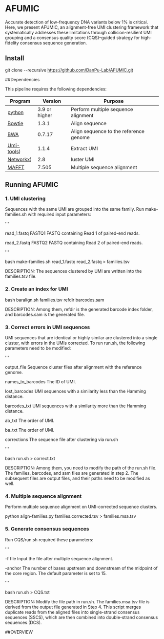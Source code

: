 # AFUMIC #

Accurate detection of low-frequency DNA variants below 1% is critical. Here, we present AFUMIC, an alignment-free UMI clustering framework that systematically addresses these limitations through collision-resilient UMI grouping and a consensus quality score (CQS)–guided strategy for high-fidelity consensus sequence generation.

## Install ##

git clone --recursive https://github.com/DanPu-Lab/AFUMIC.git

##Dependencies

This pipeline requires the following dependencies:

| Program | Version | Purpose                                    |
| ------- | ------- | ------------------------------------------ |
| [python](https://www.python.org/)| 3.9 or higher | Perform multiple sequence alignment |  
| [Bowtie](http://bowtie-bio.sourceforge.net/) | 1.3.1   | Align sequence                |
| [BWA](http://bio-bwa.sourceforge.net/) | 0.7.17   | Align sequence to the reference genome                |
| [Umi-tools](https://github.com/CGATOxford/UMI-tool))| 1.1.4   | Extract UMI              |
| [Networkx](https://networkx.org)) | 2.8   | luster UMI                |
| [MAFFT](http://samtools.sourceforge.net/)| 7.505   | Multiple sequence alignment              |

## Running AFUMIC ##

### 1.	UMI clustering ###

Sequences with the same UMI are grouped into the same family. Run make-families.sh with required input parameters:

'''

read_1.fastq  FASTQ1    FASTQ containing Read 1 of paired-end reads.

read_2.fastq  FASTQ2    FASTQ containing Read 2 of paired-end reads.


'''

bash make-families.sh read_1.fastq read_2.fastq > families.tsv

DESCRIPTION: The sequences clustered by UMI are written into the families.tsv file.

### 2.	Create an index for UMI ###

bash baralign.sh families.tsv refdir barcodes.sam

DESCRIPTION: Among them, refdir is the generated barcode index folder, and barcodes.sam is the generated file. 

### 3.	Correct errors in UMI sequences ###

UMI sequences that are identical or highly similar are clustered into a single cluster, with errors in the UMIs corrected. To run run.sh, the following parameters need to be modified:

'''

output_file     Sequence cluster files after alignment with the reference genome.

names_to_barcodes     The ID of UMI. 

lost_barcodes     UMI sequences with a similarity less than the Hamming distance.

barcodes_txt     UMI sequences with a similarity more than the Hamming distance.

ab_txt     The order of UMI.

ba_txt     The order of UMI.

corrections     The sequence file after clustering via run.sh

'''

bash run.sh > correct.txt

DESCRIPTION: Among them, you need to modify the path of the run.sh file. The families, barcodes, and sam files are generated in step 2. The subsequent files are output files, and their paths need to be modified as well.

### 4.	Multiple sequence alignment ###

Perform multiple sequence alignment on UMI-corrected sequence clusters.

python align-families.py families.corrected.tsv > families.msa.tsv

### 5.	Generate consensus sequences ###

Run CQS/run.sh required these parameters:

'''

-f file   	  Input the file after multiple sequence alignment.

-anchor     The number of bases upstream and downstream of the midpoint of the core region. The default parameter is set to 15.


'''

bash run.sh > CQS.txt

DESCRIPTION: Modify the file path in run.sh. The families.msa.tsv file is derived from the output file generated in Step 4. This script merges duplicate reads from the aligned files into single-strand consensus sequences (SSCS), which are then combined into double-strand consensus sequences (DCS).

##OVERVIEW


